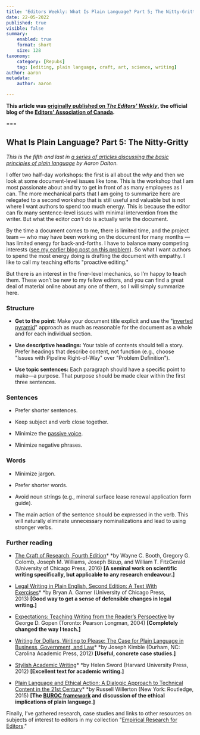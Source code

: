 ```yaml
---
title: 'Editors Weekly: What Is Plain Language? Part 5; The Nitty-Gritty'
date: 22-05-2022
published: true
visible: false
summary:
    enabled: true
    format: short
    size: 128
taxonomy:
    category: [Repubs]
    tag: [editing, plain language, craft, art, science, writing]
author: aaron
metadata:
    author: aaron

---
```


**This article was [originally published on *The Editors' Weekly*](http://blog.editors.ca/?p=9761), the official blog of the [Editors' Association of Canada](http://editors.ca).**

===

## What Is Plain Language? Part 5: The Nitty-Gritty

*This is the fifth and last in [a series of articles discussing the basic
principles of plain language](https://blog.editors.ca/?tag=plain-language) by
Aaron Dalton.*

I offer two half-day workshops: the first is all about the *why* and then we
look at some document-level issues like tone. This is the workshop that I am
most passionate about and try to get in front of as many employees as I can. The
more mechanical parts that I am going to summarize here are relegated to a
second workshop that is still useful and valuable but is not where I want
authors to spend too much energy. This is because the editor can fix many
sentence-level issues with minimal intervention from the writer. But what the
editor *can’t* do is actually write the document.

By the time a document comes to me, there is limited time, and the project team
— who may have been working on the document for many months — has limited energy
for back-and-forths. I have to balance many competing interests ([see my earlier
blog post on this problem](https://blog.editors.ca/?p=9413)). So what I want
authors to spend the most energy doing is drafting the document with empathy. I
like to call my teaching efforts "proactive editing."

But there is an interest in the finer-level mechanics, so I’m happy to teach
them. These won’t be new to my fellow editors, and you can find a great deal of
material online about any one of them, so I will simply summarize here.

### Structure

-   **Get to the point:** Make your document title explicit and use the
    "[inverted
    pyramid](https://en.wikipedia.org/wiki/Inverted_pyramid_(journalism))"
    approach as much as reasonable for the document as a whole and for each
    individual section.

-   **Use descriptive headings:** Your table of contents should tell a story.
    Prefer headings that describe content, not function (e.g., choose "Issues
    with Pipeline Right-of-Way" over "Problem Definition").

-   **Use topic sentences:** Each paragraph should have a specific point to
    make—a purpose. That purpose should be made clear within the first three
    sentences.

### Sentences

-   Prefer shorter sentences.

-   Keep subject and verb close together.

-   Minimize the [passive
    voice](http://www.lel.ed.ac.uk/~gpullum/passive_loathing.html).

-   Minimize negative phrases.

### Words

-   Minimize jargon.

-   Prefer shorter words.

-   Avoid noun strings (e.g., mineral surface lease renewal application form
    guide).

-   The main action of the sentence should be expressed in the verb. This will
    naturally eliminate unnecessary nominalizations and lead to using stronger
    verbs.

### Further reading

-   [The Craft of Research, Fourth
    Edition](https://press.uchicago.edu/ucp/books/book/chicago/C/bo23521678.html)* *by
    Wayne C. Booth, Gregory G. Colomb, Joseph M. Williams, Joseph Bizup, and
    William T. FitzGerald (University of Chicago Press, 2016) **[A seminal work
    on scientific writing specifically, but applicable to any research
    endeavour.]**

-   [Legal Writing in Plain English, Second Edition: A Text With
    Exercises](https://press.uchicago.edu/ucp/books/book/chicago/L/bo15506966.html)* *by
    Bryan A. Garner (University of Chicago Press, 2013) **[Good way to get a
    sense of defensible changes in legal writing.]**

-   [Expectations: Teaching Writing from the Reader’s
    Perspective](https://www.pearson.ch/HigherEducation/Pearson/EAN/9780205296170/Expectations) by
    George D. Gopen (Toronto: Pearson Longman, 2004) **[Completely changed the
    way I teach.]**

-   [Writing for Dollars, Writing to Please: The Case for Plain Language in
    Business, Government, and
    Law](https://cap-press.com/books/isbn/9781611631913/Writing-for-Dollars-Writing-to-Please)* *by
    Joseph Kimble (Durham, NC: Carolina Academic Press, 2012) **[Useful,
    concrete case studies.]**

-   [Stylish Academic
    Writing](https://www.hup.harvard.edu/catalog.php?isbn=9780674064485)* *by
    Helen Sword (Harvard University Press, 2012) **[Excellent text for academic
    writing.]**

-   [Plain Language and Ethical Action: A Dialogic Approach to Technical Content
    in the 21st
    Century](https://www.routledge.com/Plain-Language-and-Ethical-Action-A-Dialogic-Approach-to-Technical-Content/Willerton/p/book/9780415741040?PageSpeed=noscript)* *by
    Russell Willerton (New York: Routledge, 2015) **[The **[BUROC
    framework](http://blog.editors.ca/?p=6136)** and discussion of the ethical
    implications of plain language.]**

Finally, I’ve gathered research, case studies and links to other resources on
subjects of interest to editors in my collection "[Empirical Research for
Editors](http://aarondalton.ca/EmpiricalEditors)."
